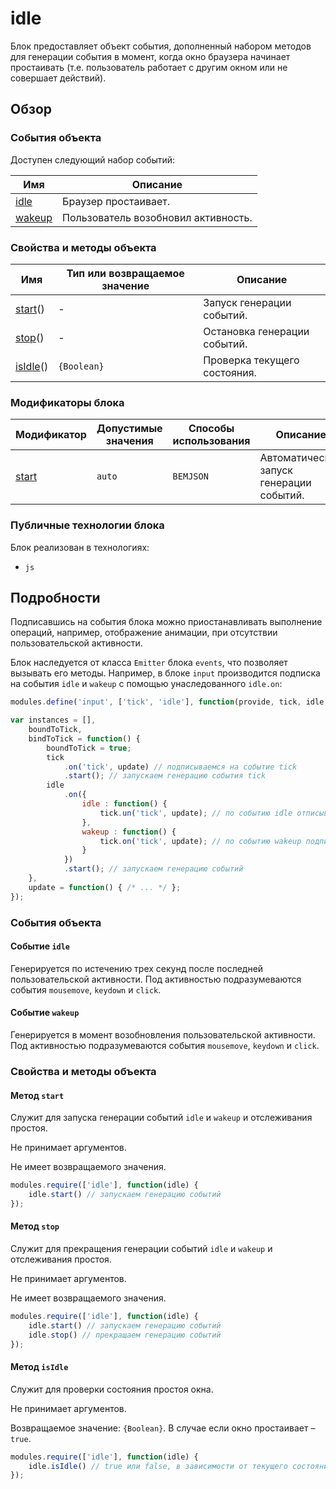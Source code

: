 # idle

Блок предоставляет объект события, дополненный набором методов для генерации события в момент, когда окно браузера начинает простаивать (т.е. пользователь работает с другим окном или не совершает действий). 

## Обзор

### События объекта

Доступен следующий набор событий:

| Имя | Описание |
| -------- | -------- |
| <a href="#events-idle">idle</a> | Браузер простаивает. |
| <a href="#events-wakeup">wakeup</a> | Пользователь возобновил активность. |

### Свойства и методы объекта

| Имя | Тип или возвращаемое значение | Описание |
| -------- | --- | -------- |
| <a href="#fields-start">start</a>()| - | Запуск генерации событий. |
| <a href="#fields-stop">stop</a>()| - | Остановка генерации событий. |
| <a href="#fields-isIdle">isIdle</a>()| <code>{Boolean}</code> | Проверка текущего состояния. |

### Модификаторы блока

| Модификатор | Допустимые значения | Способы использования | Описание |
| ----------- | ------------------- | --------------------- | -------- |
| <a href="#modifiers-start">start</a> | <code>auto</code> | <code>BEMJSON</code> | Автоматический запуск генерации событий. |

### Публичные технологии блока

Блок реализован в технологиях:

* `js`

## Подробности

Подписавшись на события блока можно приостанавливать выполнение операций, например, отображение анимации, при отсутствии пользовательской активности.

Блок наследуется от класса `Emitter` блока `events`, что позволяет вызывать его методы.
Например, в блоке `input` производится подписка на события `idle` и `wakeup` с помощью унаследованного `idle.on`:

```js
modules.define('input', ['tick', 'idle'], function(provide, tick, idle, Input) {

var instances = [],
    boundToTick,
    bindToTick = function() {
        boundToTick = true;
        tick
            .on('tick', update) // подписываемся на событие tick 
            .start(); // запускаем генерацию события tick
        idle
            .on({
                idle : function() {
                    tick.un('tick', update); // по событию idle отписываемся от tick
                },
                wakeup : function() {
                    tick.on('tick', update); // по событию wakeup подписываемся обратно
                }
            })
            .start(); // запускаем генерацию событий
    },
    update = function() { /* ... */ };
});
```

<a name="events"></a>
### События объекта

<a name="fields-idle"></a>
#### Событие `idle`

Генерируется по истечению трех секунд после последней пользовательской активности. Под активностью подразумеваются события `mousemove`, `keydown` и `click`.

<a name="fields-wakeup"></a>
#### Событие `wakeup`

Генерируется в момент возобновления пользовательской активности. Под активностью подразумеваются события `mousemove`, `keydown` и `click`.

<a name="fields"></a>
### Свойства и методы объекта

<a name="fields-start"></a>
#### Метод `start`

Служит для запуска генерации событий `idle` и `wakeup` и отслеживания простоя.

Не принимает аргументов.

Не имеет возвращаемого значения. 

```js
modules.require(['idle'], function(idle) {
    idle.start() // запускаем генерацию событий
});
```

<a name="fields-stop"></a>
#### Метод `stop`

Служит для прекращения генерации событий `idle` и `wakeup` и отслеживания простоя.

Не принимает аргументов.

Не имеет возвращаемого значения.

```js
modules.require(['idle'], function(idle) {
    idle.start() // запускаем генерацию событий
    idle.stop() // прекращаем генерацию событий
});
```

<a name="fields-isIdle"></a>
#### Метод `isIdle`

Служит для проверки состояния простоя окна.

Не принимает аргументов.

Возвращаемое значение: `{Boolean}`. В случае если окно простаивает – `true`.

```js
modules.require(['idle'], function(idle) {
    idle.isIdle() // true или false, в зависимости от текущего состояния
});
```

